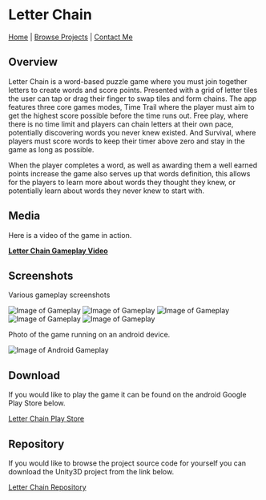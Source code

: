 # Letter Chain

[Home](../../../index.md)
|
[Browse Projects](../../browse_projects/browse_projects.md)
|
[Contact Me](../../contact_me/contact_me.md)

## Overview

Letter Chain is a word-based puzzle game where you must join together letters to create words and score points. Presented with a grid of letter tiles the user can tap or drag their finger to swap tiles and form chains. The app features three core games modes, Time Trail where the player must aim to get the highest score possible before the time runs out. Free play, where there is no time limit and players can chain letters at their own pace, potentially discovering words you never knew existed. And Survival, where players must score words to keep their timer above zero and stay in the game as long as possible.

When the player completes a word, as well as awarding them a well earned points increase the game also serves up that words definition, this allows for the players to learn more about words they thought they knew, or potentially learn about words they never knew to start with.

## Media

Here is a video of the game in action.

[**Letter Chain Gameplay Video**](https://www.youtube.com/watch?v=cIrHGC4JRto)

## Screenshots

Various gameplay screenshots

![Image of Gameplay][1]
![Image of Gameplay][2]
![Image of Gameplay][3]
![Image of Gameplay][4]
![Image of Gameplay][5]

Photo of the game running on an android device.

![Image of Android Gameplay][6]

[1]: images/gameplay_1.jpg "Gameplay 1"
[2]: images/gameplay_2.jpg "Gameplay 2"
[3]: images/gameplay_3.jpg "Gameplay 3"
[4]: images/gameplay_4.jpg "Gameplay 4"
[5]: images/gameplay_5.jpg "Gameplay 5"
[6]: images/android_play.jpg "Android Gameplay"

## Download

If you would like to play the game it can be found on the android Google Play Store below.

[Letter Chain Play Store](https://play.google.com/store/apps/details?id=com.mellow_madnes_games.letter_chain)

## Repository

If you would like to browse the project source code for yourself you can download the Unity3D project from the link below.

[Letter Chain Repository](https://dev.azure.com/JGoodHub/_git/Letter-Chain)
